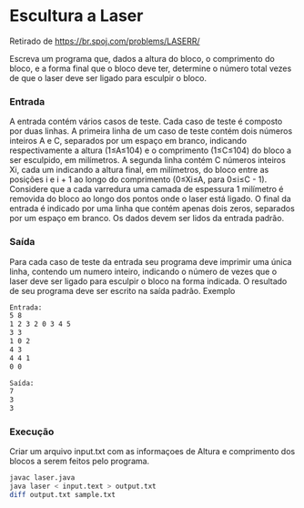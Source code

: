 # Escultura a Laser

Retirado de https://br.spoj.com/problems/LASERR/

Escreva um programa que, dados a altura do bloco, o comprimento do bloco, e a forma final que o bloco deve ter, determine o número total vezes de que o laser deve ser ligado para esculpir o bloco.

### Entrada
A entrada contém vários casos de teste. Cada caso de teste é composto por duas linhas. A primeira linha de um caso de teste contém dois números inteiros A e C, separados por um espaço em branco, indicando respectivamente a altura (1≤A≤104) e o comprimento (1≤C≤104) do bloco a ser esculpido, em milímetros. A segunda linha contém C números inteiros Xi, cada um indicando a altura final, em milímetros, do bloco entre as posições i e i + 1 ao longo do comprimento (0≤Xi≤A, para 0≤i≤C - 1). Considere que a cada varredura uma camada de espessura 1 milímetro é removida do bloco ao longo dos pontos onde o laser está ligado.
O final da entrada é indicado por uma linha que contém apenas dois zeros, separados por um espaço em branco.
Os dados devem ser lidos da entrada padrão.

### Saída
Para cada caso de teste da entrada seu programa deve imprimir uma única linha, contendo um numero inteiro, indicando o número de vezes que o laser deve ser ligado para esculpir o bloco na forma indicada.
O resultado de seu programa deve ser escrito na saída padrão.
Exemplo

``` sh
Entrada:
5 8
1 2 3 2 0 3 4 5
3 3
1 0 2
4 3
4 4 1
0 0

Saída:
7
3
3
```


### Execução
Criar um arquivo input.txt com as informaçoes de Altura e comprimento dos blocos a serem feitos pelo programa. 

``` sh
javac laser.java
java laser < input.text > output.txt 
diff output.txt sample.txt

```
